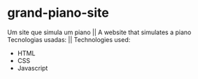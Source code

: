 # grand-piano-site
Um site que simula um piano || A website that simulates a piano
Tecnologias usadas: || Technologies used:
* HTML
* CSS
* Javascript
